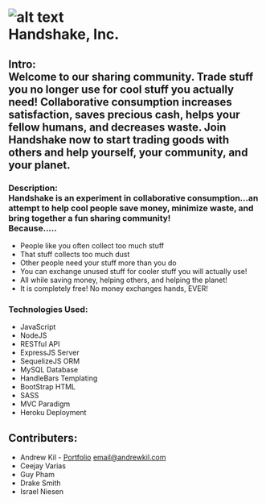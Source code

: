 # ![alt text](https://raw.githubusercontent.com/andrewbkil/handshake/master/public/assets/img/logo-green.png "Handshake Logo") </br>Handshake, Inc. 
## Intro: </br> Welcome to our sharing community. Trade stuff you no longer use for cool stuff you actually need! Collaborative consumption increases satisfaction, saves precious cash, helps your fellow humans, and decreases waste. Join Handshake now to start trading goods with others and help yourself, your community, and your planet.

### Description: </br> Handshake is an experiment in collaborative consumption...an attempt to help cool people save money, minimize waste, and bring together a fun sharing community! </br>Because.....
+ People like you often collect too much stuff
+ That stuff collects too much dust
+ Other people need your stuff more than you do
+ You can exchange unused stuff for cooler stuff you will actually use!
+ All while saving money, helping others, and helping the planet!
+ It is completely free! No money exchanges hands, EVER!

### Technologies Used:
+ JavaScript
+ NodeJS
+ RESTful API
+ ExpressJS Server
+ SequelizeJS ORM
+ MySQL Database
+ HandleBars Templating
+ BootStrap HTML 
+ SASS 
+ MVC Paradigm
+ Heroku Deployment

## Contributers:
+ Andrew Kil - [Portfolio](www.andrewkil.com) <email@andrewkil.com>
+ Ceejay Varias
+ Guy Pham
+ Drake Smith
+ Israel Niesen